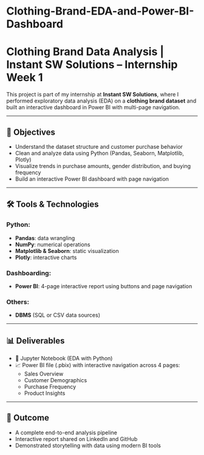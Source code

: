 # Clothing-Brand-EDA-and-Power-BI-Dashboard
# Clothing Brand Data Analysis | Instant SW Solutions – Internship Week 1

This project is part of my internship at **Instant SW Solutions**, where I performed exploratory data analysis (EDA) on a **clothing brand dataset** and built an interactive dashboard in Power BI with multi-page navigation.

---

## 📌 Objectives

- Understand the dataset structure and customer purchase behavior
- Clean and analyze data using Python (Pandas, Seaborn, Matplotlib, Plotly)
- Visualize trends in purchase amounts, gender distribution, and buying frequency
- Build an interactive Power BI dashboard with page navigation

---

## 🛠 Tools & Technologies

### Python:
- **Pandas**: data wrangling
- **NumPy**: numerical operations
- **Matplotlib & Seaborn**: static visualization
- **Plotly**: interactive charts

### Dashboarding:
- **Power BI**: 4-page interactive report using buttons and page navigation

### Others:
- **DBMS** (SQL or CSV data sources)

---

## 📊 Deliverables

- 📓 Jupyter Notebook (EDA with Python)
- 📈 Power BI file (.pbix) with interactive navigation across 4 pages:
  - Sales Overview
  - Customer Demographics
  - Purchase Frequency
  - Product Insights

---

## 🚀 Outcome

- A complete end-to-end analysis pipeline
- Interactive report shared on LinkedIn and GitHub
- Demonstrated storytelling with data using modern BI tools

